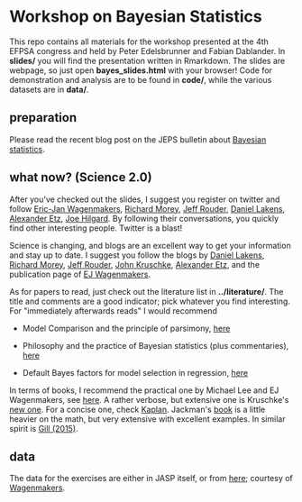 # Workshop on Bayesian Statistics

This repo contains all materials for the workshop presented at the 4th EFPSA congress and held by Peter Edelsbrunner and Fabian Dablander. In **slides/** you will find the presentation written in Rmarkdown. The slides are webpage, so just open **bayes_slides.html** with your browser! Code for demonstration and analysis are to be found in **code/**, while the various datasets are in **data/**.

## preparation
Please read the recent blog post on the JEPS bulletin about [Bayesian statistics](http://blog.efpsa.org/2015/08/03/bayesian-statistics-why-and-how/). 

## what now? (Science 2.0)
After you've checked out the slides, I suggest you register on twitter and follow [Eric-Jan Wagenmakers](https://twitter.com/EJWagenmakers), [Richard Morey](https://twitter.com/richarddmorey), [Jeff Rouder](https://twitter.com/JeffRouder), [Daniel Lakens](https://twitter.com/lakens), [Alexander Etz](https://twitter.com/AlxEtz), [Joe Hilgard](https://twitter.com/JoeHilgard). By following their conversations, you quickly find other interesting people. Twitter is a blast!

Science is changing, and blogs are an excellent way to get your information and stay up to date. I suggest you follow the blogs by [Daniel Lakens](http://daniellakens.blogspot.nl/), [Richard Morey](http://bayesfactor.blogspot.co.uk/), [Jeff Rouder](http://jeffrouder.blogspot.de/), [John Kruschke](http://doingbayesiandataanalysis.blogspot.de/), [Alexander Etz](http://alexanderetz.com/), and the publication page of [EJ Wagenmakers](http://ejwagenmakers.com/papers.html).

As for papers to read, just check out the literature list in **../literature/**. The title and comments are a good indicator; pick whatever you find interesting. For "immediately afterwards reads" I would recommend 

- Model Comparison and the principle of parsimony, [here](http://www.ejwagenmakers.com/inpress/VandekerckhoveEtAlinpress.pdf) 

- Philosophy and the practice of Bayesian statistics (plus commentaries), [here](http://onlinelibrary.wiley.com/doi/10.1111/bmsp.2013.66.issue-1/issuetoc)

- Default Bayes factors for model selection in regression, [here](http://www.tandfonline.com/doi/abs/10.1080/00273171.2012.734737#)

In terms of books, I recommend the practical one by Michael Lee and EJ Wagenmakers, see [here](http://bayesmodels.com/). A rather verbose, but extensive one is Kruschke's [new one](https://sites.google.com/site/doingbayesiandataanalysis/). For a concise one, check [Kaplan](http://www.amazon.com/Bayesian-Statistics-Social-Sciences-Methodology/dp/1462516513). Jackman's [book](http://www.amazon.com/Bayesian-Analysis-Social-Sciences-Jackman/dp/0470011548/ref=sr_1_1?ie=UTF8&qid=1432129710&sr=8-1&keywords=Bayesian+analysis+for+the+social+sciences) is a little heavier on the math, but very extensive with excellent examples. In similar spirit is [Gill (2015)](http://www.amazon.com/Bayesian-Methods-Behavioral-Sciences-Statistics/dp/1439862486/ref=sr_1_1?ie=UTF8&qid=1438966387&sr=8-1&keywords=gill+bayesian+methods).

## data
The data for the exercises are either in JASP itself, or from [here](https://docs.google.com/file/d/0B-Ww24m3ZkEyLS1MbUdfQ1VZRXc/edit); courtesy of [Wagenmakers](https://sites.google.com/site/erasmusmathpsych/2015-seminar/materials/bayesian-inference).
